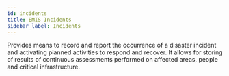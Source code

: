 ```yaml
---
id: incidents
title: EMIS Incidents
sidebar_label: Incidents
---
```


Provides means to record and report the occurrence of a disaster incident and activating planned activities to respond and recover. It allows for storing of results of continuous assessments performed on affected areas, people and critical infrastructure.

